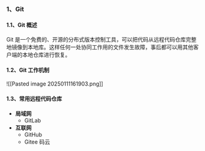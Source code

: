 ### 1、Git

#### 1.1、Git 概述

Git 是一个免费的、开源的分布式版本控制工具，可以把代码从远程代码仓库完整地镜像到本地库。这样任何一处协同工作用的文件发生故障，事后都可以用其他客户端的本地仓库进行恢复。

#### 1.2、Git 工作机制
![[Pasted image 20250111161903.png]]
#### 1.3、常用远程代码仓库

- **局域网**
	- GitLab
- **互联网**
	- GitHub
	- Gitee 码云